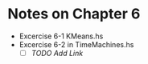 # Notes on Chapter 6

* Excercise 6-1 KMeans.hs
* Excercise 6-2 in TimeMachines.hs
  - [ ] _TODO_ _Add Link_
